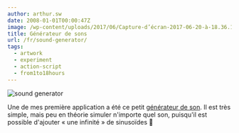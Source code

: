 ```yaml
---
author: arthur.sw
date: 2008-01-01T00:00:47Z
image: /wp-content/uploads/2017/06/Capture-d’écran-2017-06-20-à-18.36.14-thumb.png
title: Générateur de sons
url: /fr/sound-generator/
tags:
  - artwork
  - experiment
  - action-script
  - from1to18hours
---
```


![sound generator](/wp-content/uploads/2017/06/Capture-d’écran-2017-06-20-à-18.36.14.png)

Une de mes première application a été ce petit [générateur de son](http://arthurmasson.xyz/old/WaveGenerator.html). Il est très simple, mais peu en théorie simuler n'importe quel son, puisqu'il est possible d'ajouter « une infinité » de sinusoïdes 🙂